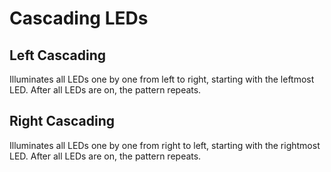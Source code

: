 # Cascading LEDs

## Left Cascading
Illuminates all LEDs one by one from left to right, starting with the leftmost LED. After all LEDs are on, the pattern repeats.

## Right Cascading
Illuminates all LEDs one by one from right to left, starting with the rightmost LED. After all LEDs are on, the pattern repeats.

